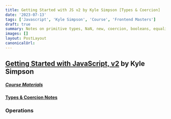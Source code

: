 ```yaml
---
title: Getting Started with JS v2 by Kyle Simpson [Types & Coercion]
date: '2023-07-13'
tags: ['Javascript', 'Kyle Simpson', 'Course', 'Frontend Masters']
draft: true
summary: Notes on primitive types, NaN, new, coercion, booleans, equality from Frontendmasters course on Javascript by Kyle Simpson
images: []
layout: PostLayout
canonicalUrl:
---
```


## [Getting Started with JavaScript, v2](https://frontendmasters.com/courses/getting-started-javascript-v2/) by Kyle Simpson

##### [Course Materials](https://static.frontendmasters.com/resources/2019-03-07-deep-javascript-v2/deep-js-foundations-v2.pdf)

#### [Types & Coercion Notes](https://frontendmasters.com/courses/getting-started-javascript-v2/primitive-types/)

### Operations

